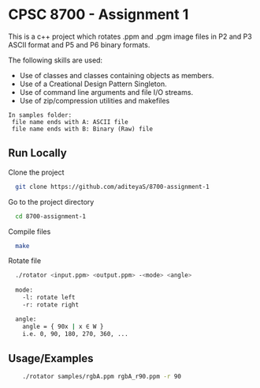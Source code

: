 
# CPSC 8700 - Assignment 1

This is a c++ project which rotates .ppm and .pgm image files in P2 and P3 ASCII format and P5 and P6 binary formats.

The following skills are used:
* Use of classes and classes containing objects as members.
* Use of a Creational Design Pattern Singleton.
* Use of command line arguments and file I/O streams.
* Use of zip/compression utilities and makefiles

```
In samples folder:
 file name ends with A: ASCII file
 file name ends with B: Binary (Raw) file
```

## Run Locally

Clone the project

```bash
  git clone https://github.com/aditeyaS/8700-assignment-1
```

Go to the project directory

```bash
  cd 8700-assignment-1
```

Compile files

```bash
  make
```

Rotate file

```bash
  ./rotator <input.ppm> <output.ppm> -<mode> <angle>
  
  mode:
    -l: rotate left
    -r: rotate right

  angle:
    angle = { 90x | x ∈ W }
    i.e. 0, 90, 180, 270, 360, ...
```


## Usage/Examples

```bash
    ./rotator samples/rgbA.ppm rgbA_r90.ppm -r 90
```

